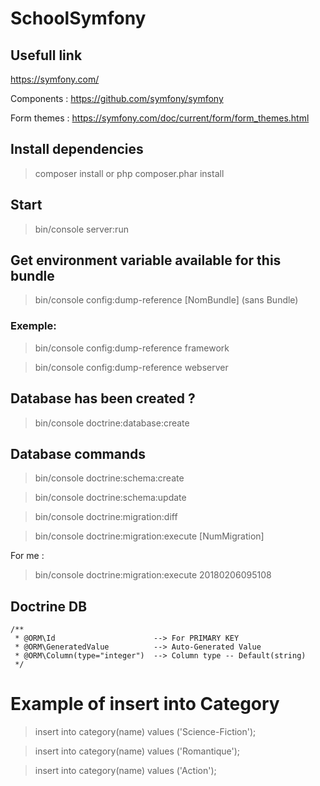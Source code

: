 SchoolSymfony
==============

## Usefull link
https://symfony.com/

Components : https://github.com/symfony/symfony

Form themes :  https://symfony.com/doc/current/form/form_themes.html


## Install dependencies
>composer install
or
>php composer.phar install

## Start
>bin/console server:run

## Get environment variable available for this bundle
>bin/console config:dump-reference [NomBundle] (sans Bundle)

### Exemple:
>bin/console config:dump-reference framework

>bin/console config:dump-reference webserver

## Database has been created ?
>bin/console doctrine:database:create

## Database commands
>bin/console doctrine:schema:create

>bin/console doctrine:schema:update

>bin/console doctrine:migration:diff

>bin/console doctrine:migration:execute [NumMigration]

For me :
>bin/console doctrine:migration:execute 20180206095108





## Doctrine DB
    /**
     * @ORM\Id                      --> For PRIMARY KEY
     * @ORM\GeneratedValue          --> Auto-Generated Value
     * @ORM\Column(type="integer")  --> Column type -- Default(string)
     */
     
     
# Example of insert into Category 
>insert into category(name)  values ('Science-Fiction');

>insert into category(name)  values ('Romantique');

>insert into category(name)  values ('Action');

